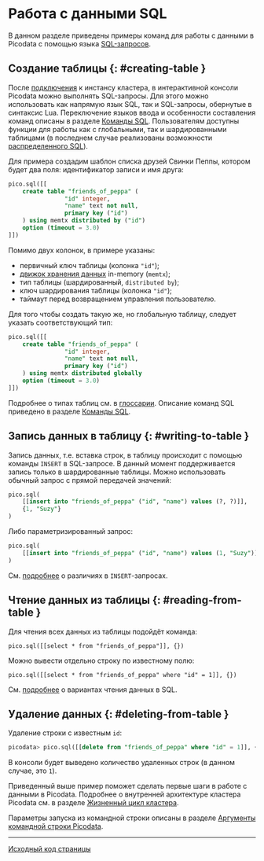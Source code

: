 # Работа с данными SQL
В данном разделе приведены примеры команд для работы с данными в
Picodata с помощью языка [SQL-запросов](sql/queries.md).

## Создание таблицы {: #creating-table }
После [подключения](tutorial_first_steps.md#accessing-console) к
инстансу кластера, в интерактивной консоли Picodata можно выполнять
SQL-запросы. Для этого можно использовать как напрямую язык SQL, так и
SQL-запросы, обернутые в синтаксис Lua. Переключение языков ввода и
особенности составления команд описаны в разделе [Команды
SQL](sql/queries.md#available_langs). Пользователям доступны функции для
работы как с глобальными, так и шардированными таблицами (в последнем
случае реализованы возможности [распределенного
SQL](sql/broadcasted_sql.md)).

Для примера создадим шаблон списка друзей Свинки Пеппы,
котором будет два поля: идентификатор записи и имя друга:

```sql
pico.sql([[
	create table "friends_of_peppa" (
    	        "id" integer,
                "name" text not null,
    	        primary key ("id")
	) using memtx distributed by ("id")
	option (timeout = 3.0)
]])
```

Помимо двух колонок, в примере указаны:

- первичный ключ таблицы (колонка `"id"`);
- [движок хранения данных](glossary.md#db-engine) in-memory (`memtx`);
- тип таблицы (шардированный, `distributed by`);
- ключ шардирования таблицы (колонка `"id"`);
- таймаут перед возвращением управления пользователю.

Для того чтобы создать такую же, но глобальную таблицу, следует указать
соответствующий тип:

```sql
pico.sql([[
	create table "friends_of_peppa" (
    	        "id" integer,
                "name" text not null,
    	        primary key ("id")
	) using memtx distributed globally
	option (timeout = 3.0)
]])
```

Подробнее о типах таблиц см. в [глоссарии](../glossary.md#table).
Описание команд SQL приведено в разделе [Команды SQL](sql/queries.md).

## Запись данных в таблицу {: #writing-to-table }
Запись данных, т.е. вставка строк, в таблицу происходит с помощью
команды `INSERT` в SQL-запросе. В данный момент поддерживается запись
только в шардированные таблицы. Можно использовать обычный запрос с
прямой передачей значений:

```sql
pico.sql(
	[[insert into "friends_of_peppa" ("id", "name") values (?, ?)]],
	{1, "Suzy"}
)
```

Либо параметризированный запрос:

```sql
pico.sql(
	[[insert into "friends_of_peppa" ("id", "name") values (1, "Suzy")]],{}
)
```
См. [подробнее](sql/queries.md#insert) о различиях в `INSERT`-запросах.

## Чтение данных из таблицы {: #reading-from-table }
Для чтения всех данных из таблицы подойдёт команда:

```
pico.sql([[select * from "friends_of_peppa"]], {})
```

Можно вывести отдельно строку по известному полю:

```
pico.sql([[select * from "friends_of_peppa" where "id" = 1]], {})
```

См. [подробнее](sql/queries.md#select) о вариантах чтения данных в SQL.

## Удаление данных {: #deleting-from-table }

Удаление строки с известным `id`:

```sql
picodata> pico.sql([[delete from "friends_of_peppa" where "id" = 1]], {})
```

В консоли будет выведено количество удаленных строк (в данном случае, это `1`).

Приведенный выше пример поможет сделать первые шаги в работе с данными в Picodata.
Подробнее о внутренней архитектуре кластера Picodata см. в разделе
[Жизненный цикл кластера](../clustering).

Параметры запуска из командной строки описаны в разделе [Аргументы командной строки Picodata](../cli).

---
[Исходный код страницы](https://git.picodata.io/picodata/picodata/docs/-/blob/main/docs/tutorial_data.md)

